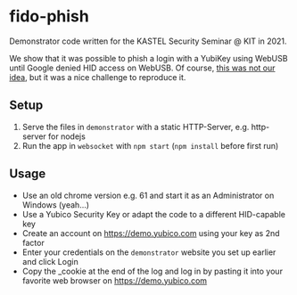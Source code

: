 # fido-phish
Demonstrator code written for the KASTEL Security Seminar @ KIT in 2021.

We show that it was possible to phish a login with a YubiKey using WebUSB until Google denied HID access on WebUSB.
Of course, [this was not our idea](https://www.offensivecon.org/speakers/2018/markus-and-michele.html), but it was a nice challenge to reproduce it.

## Setup

1. Serve the files in `demonstrator` with a static HTTP-Server, e.g. http-server for nodejs
2. Run the app in `websocket` with `npm start` (`npm install` before first run)

## Usage
- Use an old chrome version e.g. 61 and start it as an Administrator on Windows (yeah...)
- Use a Yubico Security Key or adapt the code to a different HID-capable key
- Create an account on https://demo.yubico.com using your key as 2nd factor
- Enter your credentials on the `demonstrator` website you set up earlier and click Login
- Copy the _cookie at the end of the log and log in by pasting it into your favorite web browser on https://demo.yubico.com
